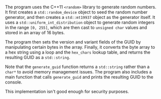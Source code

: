 The program uses the C++11 `<random>` library to generate random numbers. It first creates a `std::random_device` object to seed the random number generator, and then creates a `std::mt19937` object as the generator itself. It uses a `std::uniform_int_distribution` object to generate random integers in the range `[0, 255]`, which are then cast to `unsigned char` values and stored in an array of 16 bytes.

The program then sets the version and variant fields of the GUID by manipulating certain bytes in the array. Finally, it converts the byte array to a hex string using a loop and the `hex_chars` lookup table, and returns the resulting GUID as a `std::string`.

Note that the `generate_guid` function returns a `std::string` rather than a `char*` to avoid memory management issues. The program also includes a main function that calls `generate_guid` and prints the resulting GUID to the console.

This implementation isn't good enough for security purposes.